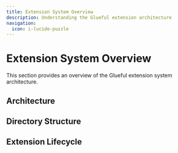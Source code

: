 ```yaml
---
title: Extension System Overview
description: Understanding the Glueful extension architecture
navigation:
  icon: i-lucide-puzzle
---
```


# Extension System Overview

This section provides an overview of the Glueful extension system architecture.

## Architecture

## Directory Structure

## Extension Lifecycle

